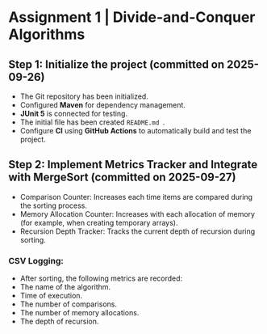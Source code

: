 # Assignment 1 | Divide-and-Conquer Algorithms

## Step 1: Initialize the project (committed on 2025-09-26)
- The Git repository has been initialized.
- Configured **Maven** for dependency management.
- **JUnit 5** is connected for testing.
- The initial file has been created `README.md `.
- Configure **CI** using **GitHub Actions** to automatically build and test the project.

## Step 2: Implement Metrics Tracker and Integrate with MergeSort (committed on 2025-09-27)

- Comparison Counter: Increases each time items are compared during the sorting process.
- Memory Allocation Counter: Increases with each allocation of memory (for example, when creating temporary arrays).
- Recursion Depth Tracker: Tracks the current depth of recursion during sorting.
### CSV Logging:
- After sorting, the following metrics are recorded:
- The name of the algorithm.
- Time of execution.
- The number of comparisons.
- The number of memory allocations.
- The depth of recursion.
